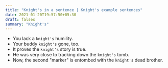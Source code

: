 ```yaml
---
title: "Knight's in a sentence | Knight's example sentences"
date: 2021-01-20T19:57:50+05:30
draft: falses
summary: "Knight's"
---
```

- You lack a `knight's` humility.
- Your buddy `knight's` gone, too.
- It proves the `knight's` story is true.
- He was very close to tracking down the `knight's` tomb.
- Now, the second "marker" is entombed with the `knight's` dead brother.
                 
